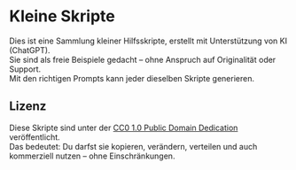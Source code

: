 # Kleine Skripte

Dies ist eine Sammlung kleiner Hilfsskripte, erstellt mit Unterstützung von KI (ChatGPT).  
Sie sind als freie Beispiele gedacht – ohne Anspruch auf Originalität oder Support.  
Mit den richtigen Prompts kann jeder dieselben Skripte generieren.  

## Lizenz

Diese Skripte sind unter der [CC0 1.0 Public Domain Dedication](LICENSE) veröffentlicht.  
Das bedeutet: Du darfst sie kopieren, verändern, verteilen und auch kommerziell nutzen – ohne Einschränkungen.
